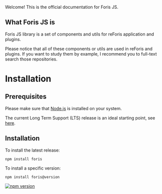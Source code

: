 Welcome! This is the official documentation for Foris JS.

## What Foris JS is

Foris JS library is a set of components and utils for reForis application and
plugins.

Please notice that all of these components or utils are used in reForis and
plugins. If you want to study them by example, I recommend you to full-text
search those repositories.

# Installation

## Prerequisites

Please make sure that [Node.js](https://nodejs.org/en/) is installed on your
system.

The current Long Term Support (LTS) release is an ideal starting point, see
[here](https://github.com/nodejs/Release#release-schedule).

## Installation

To install the latest release:

```plain
npm install foris
```

To install a specific version:

```plain
npm install foris@version
```

[![npm version](https://badge.fury.io/js/foris.svg)](https://badge.fury.io/js/foris)
